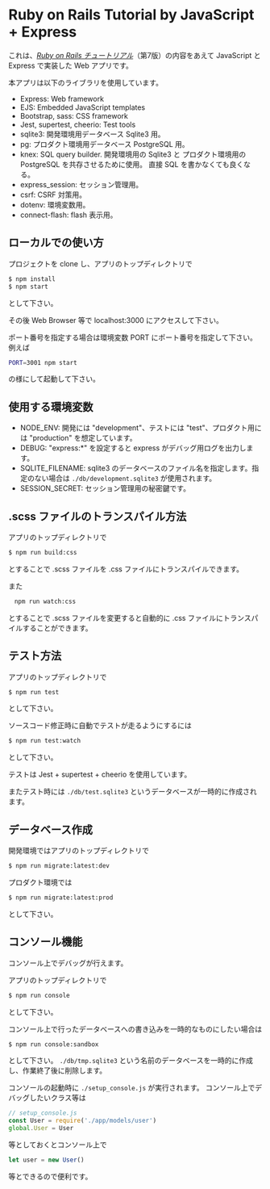 # Ruby on Rails Tutorial by JavaScript + Express

これは、[*Ruby on Rails チュートリアル*](https://railstutorial.jp/)（第7版）の内容をあえて
JavaScript と Express で実装した Web アプリです。

本アプリは以下のライブラリを使用しています。
-   Express: Web framework
-   EJS: Embedded JavaScript templates
-   Bootstrap, sass: CSS framework
-   Jest, supertest, cheerio: Test tools
-   sqlite3: 開発環境用データベース Sqlite3 用。
-   pg: プロダクト環境用データベース PostgreSQL 用。
-   knex: SQL query builder. 開発環境用の Sqlite3 と プロダクト環境用の PostgreSQL を共存させるために使用。
    直接 SQL を書かなくても良くなる。
-   express_session: セッション管理用。
-   csrf: CSRF 対策用。
-   dotenv: 環境変数用。
-   connect-flash: flash 表示用。

## ローカルでの使い方

プロジェクトを clone し、アプリのトップディレクトリで
```bash
$ npm install
$ npm start
```

として下さい。

その後 Web Browser 等で localhost:3000 にアクセスして下さい。

ポート番号を指定する場合は環境変数 PORT にポート番号を指定して下さい。
例えば
```bash
PORT=3001 npm start
```
の様にして起動して下さい。

## 使用する環境変数
-   NODE_ENV: 開発には "development"、テストには "test"、プロダクト用には "production" を想定しています。
-   DEBUG: "express:*" を設定すると express がデバッグ用ログを出力します。
-   SQLITE_FILENAME: sqlite3 のデータベースのファイル名を指定します。指定のない場合は `./db/development.sqlite3` が使用されます。
-   SESSION_SECRET: セッション管理用の秘密鍵です。

## .scss ファイルのトランスパイル方法

アプリのトップディレクトリで
```bash
$ npm run build:css
```

とすることで .scss ファイルを .css ファイルにトランスパイルできます。

また
```bash
　npm run watch:css
```

とすることで .scss ファイルを変更すると自動的に .css ファイルにトランスパイルすることができます。

## テスト方法

アプリのトップディレクトリで
```bash
$ npm run test
```

として下さい。

ソースコード修正時に自動でテストが走るようにするには
```bash
$ npm run test:watch
```

として下さい。

テストは Jest + supertest + cheerio を使用しています。

またテスト時には `./db/test.sqlite3` というデータベースが一時的に作成されます。

## データベース作成

開発環境ではアプリのトップディレクトリで
```bash
$ npm run migrate:latest:dev
```

プロダクト環境では
```bash
$ npm run migrate:latest:prod
```

として下さい。

## コンソール機能

コンソール上でデバッグが行えます。

アプリのトップディレクトリで
```bash
$ npm run console
```

として下さい。

コンソール上で行ったデータベースへの書き込みを一時的なものにしたい場合は
```bash
$ npm run console:sandbox
```

として下さい。
`./db/tmp.sqlite3` という名前のデータベースを一時的に作成し、作業終了後に削除します。

コンソールの起動時に `./setup_console.js` が実行されます。
コンソール上でデバッグしたいクラス等は
```js
// setup_console.js
const User = require('./app/models/user')
global.User = User
```

等としておくとコンソール上で
```js
let user = new User()
```

等とできるので便利です。
